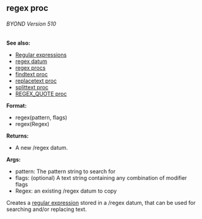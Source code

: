 ## regex proc 
###### BYOND Version 510
**See also:**
+   [Regular expressions](/ref/%7Bnotes%7D/regex.md) 
+   [regex datum](/ref/regex.md) 
+   [regex procs](/ref/regex/proc.md) 
+   [findtext proc](/ref/proc/findtext.md) 
+   [replacetext proc](/ref/proc/replacetext.md) 
+   [splittext proc](/ref/proc/splittext.md) 
+   [REGEX_QUOTE proc](/ref/proc/REGEX_QUOTE.md) 
<!-- -->
**Format:**
+   regex(pattern, flags)
+   regex(Regex)
<!-- -->
**Returns:**
+   A new /regex datum.
<!-- -->
**Args:**
+   pattern: The pattern string to search for
+   flags: (optional) A text string containing any combination of
    modifier flags
+   Regex: an existing /regex datum to copy


Creates a [regular expression](/ref/%7Bnotes%7D/regex.md)  stored in
a /regex datum, that can be used for searching and/or replacing text.